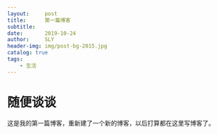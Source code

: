 ```yaml
---
layout:     post
title:      第一篇博客
subtitle:   
date:       2019-10-24
author:     SLY
header-img: img/post-bg-2015.jpg
catalog: true
tags:
    - 生活
---
```


# 随便谈谈

这是我的第一篇博客，重新建了一个新的博客，以后打算都在这里写博客了。
